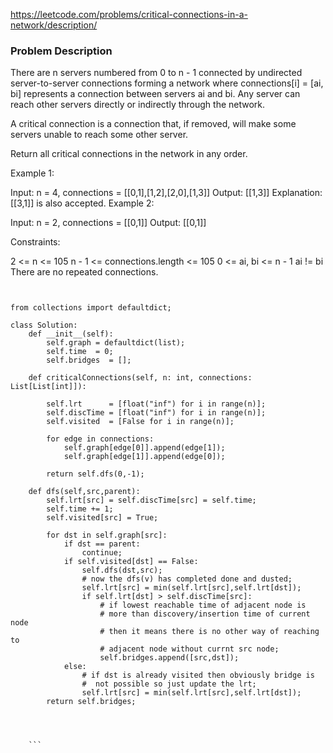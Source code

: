 https://leetcode.com/problems/critical-connections-in-a-network/description/

### Problem Description 

There are n servers numbered from 0 to n - 1 connected by undirected server-to-server connections forming a network where connections[i] = [ai, bi] represents a connection between servers ai and bi. Any server can reach other servers directly or indirectly through the network.

A critical connection is a connection that, if removed, will make some servers unable to reach some other server.

Return all critical connections in the network in any order.

 

Example 1:


Input: n = 4, connections = [[0,1],[1,2],[2,0],[1,3]]
Output: [[1,3]]
Explanation: [[3,1]] is also accepted.
Example 2:

Input: n = 2, connections = [[0,1]]
Output: [[0,1]]
 

Constraints:

2 <= n <= 105
n - 1 <= connections.length <= 105
0 <= ai, bi <= n - 1
ai != bi
There are no repeated connections.

```


from collections import defaultdict;

class Solution:
    def __init__(self):
        self.graph = defaultdict(list);
        self.time  = 0;
        self.bridges  = [];

    def criticalConnections(self, n: int, connections: List[List[int]]):
        
        self.lrt      = [float("inf") for i in range(n)];
        self.discTime = [float("inf") for i in range(n)];
        self.visited  = [False for i in range(n)];
        
        for edge in connections:
            self.graph[edge[0]].append(edge[1]);
            self.graph[edge[1]].append(edge[0]);
            
        return self.dfs(0,-1);
    
    def dfs(self,src,parent):
        self.lrt[src] = self.discTime[src] = self.time;
        self.time += 1;
        self.visited[src] = True;

        for dst in self.graph[src]:
            if dst == parent:
                continue;
            if self.visited[dst] == False:
                self.dfs(dst,src);
                # now the dfs(v) has completed done and dusted;
                self.lrt[src] = min(self.lrt[src],self.lrt[dst]);
                if self.lrt[dst] > self.discTime[src]:
                    # if lowest reachable time of adjacent node is
                    # more than discovery/insertion time of current node
                    # then it means there is no other way of reaching to 
                    # adjacent node without currnt src node;
                    self.bridges.append([src,dst]);
            else:
                # if dst is already visited then obviously bridge is
                #  not possible so just update the lrt;
                self.lrt[src] = min(self.lrt[src],self.lrt[dst]);
        return self.bridges;

        
    
    
    ```
